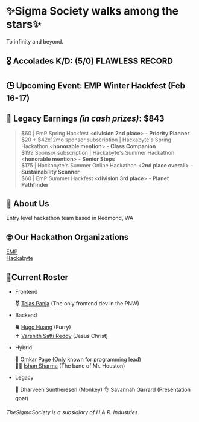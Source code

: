 # ✨Sigma Society walks among the stars✨

To infinity and beyond. 

## 🎖️ Accolades K/D: (5/0) FLAWLESS RECORD
## 🕒 Upcoming Event: EMP Winter Hackfest (Feb 16-17)
## 💸 Legacy Earnings ***(in cash prizes)***: $843
> $60 | EmP Spring Hackfest <**division 2nd place**> - **Priority Planner** <br>
> $20 + $42x12mo sponsor subscription | Hackabyte's Spring Hackathon <**honorable mention**> - **Class Companion** <br>
> $199 Sponsor subscription  | Hackabyte's Summer Hackathon <**honorable mention**> - **Senior Steps** <br>
> $175 | Hackabyte's Summer Online Hackathon <**2nd place overall**> - **Sustainability Scanner** <br>
> $60 | EmP Summer Hackfest <**division 3rd place**> - **Planet Pathfinder**


## 🗿 About Us
Entry level hackathon team based in Redmond, WA  


## 🤓 Our Hackathon Organizations
<a href="https://emphackfest.org/">EMP</a> <br>
<a href="https://www.hackabyte.org/">Hackabyte</a>


## 🤫Current Roster


- Frontend

    ⚧️ <a href="https://github.com/TejasDoesStuff">Tejas Panja</a> (The only frontend dev in the PNW)

- Backend
  
    🐈 <a href="https://github.com/ilovecrayons">Hugo Huang</a> (Furry) </br>
    ✝️ <a href="https://github.com/not-varram">Varshith Satti Reddy</a> (Jesus Christ)
    

- Hybrid

    🐐 <a href="https://github.com/datboi-212">Omkar Page</a> (Only known for programming lead) <br>
    🧏‍♂️ <a href="https://github.com/gamedoescool">Ishan Sharma</a> (The bane of Mr. Houston)

    
- Legacy  

    🙉 Dharveen Suntheresen (Monkey)
    👌 Savannah Garrard (Presentation goat)


###### TheSigmaSociety is a subsidiary of H.A.R. Industries.

